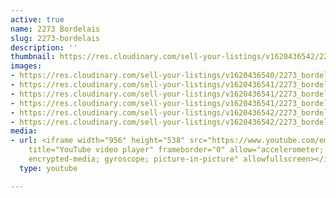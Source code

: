 ```yaml
---
active: true
name: 2273 Bordelais
slug: 2273-bordelais
description: ''
thumbnail: https://res.cloudinary.com/sell-your-listings/v1620436542/2273_bordelais_compressed_6_sffdy5.jpg
images:
- https://res.cloudinary.com/sell-your-listings/v1620436540/2273_bordelais_compressed_1_hmnkey.jpg
- https://res.cloudinary.com/sell-your-listings/v1620436541/2273_bordelais_compressed_2_yc4roy.jpg
- https://res.cloudinary.com/sell-your-listings/v1620436541/2273_bordelais_compressed_3_gsyb3m.jpg
- https://res.cloudinary.com/sell-your-listings/v1620436541/2273_bordelais_compressed_5_ikmoio.jpg
- https://res.cloudinary.com/sell-your-listings/v1620436542/2273_bordelais_compressed_6_sffdy5.jpg
- https://res.cloudinary.com/sell-your-listings/v1620436542/2273_bordelais_compressed_4_lcjnvt.jpg
media:
- url: <iframe width="956" height="538" src="https://www.youtube.com/embed/D3MpkyWfIn8"
    title="YouTube video player" frameborder="0" allow="accelerometer; autoplay; clipboard-write;
    encrypted-media; gyroscope; picture-in-picture" allowfullscreen></iframe>
  type: youtube

---
```


